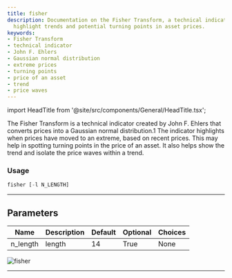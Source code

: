 ```yaml
---
title: fisher
description: Documentation on the Fisher Transform, a technical indicator used to
  highlight trends and potential turning points in asset prices.
keywords:
- Fisher Transform
- technical indicator
- John F. Ehlers
- Gaussian normal distribution
- extreme prices
- turning points
- price of an asset
- trend
- price waves
---
```


import HeadTitle from '@site/src/components/General/HeadTitle.tsx';

<HeadTitle title="forex/ta/fisher - Reference | OpenBB Terminal Docs" />

The Fisher Transform is a technical indicator created by John F. Ehlers that converts prices into a Gaussian normal distribution.1 The indicator highlights when prices have moved to an extreme, based on recent prices. This may help in spotting turning points in the price of an asset. It also helps show the trend and isolate the price waves within a trend.

### Usage

```python
fisher [-l N_LENGTH]
```

---

## Parameters

| Name | Description | Default | Optional | Choices |
| ---- | ----------- | ------- | -------- | ------- |
| n_length | length | 14 | True | None |

![fisher](https://user-images.githubusercontent.com/46355364/154310853-0abf6cea-71ca-4f07-b009-282c58ab9cfc.png)

---
